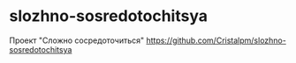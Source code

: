 # slozhno-sosredotochitsya
Проект "Сложно сосредоточиться"
https://github.com/Cristalpm/slozhno-sosredotochitsya

